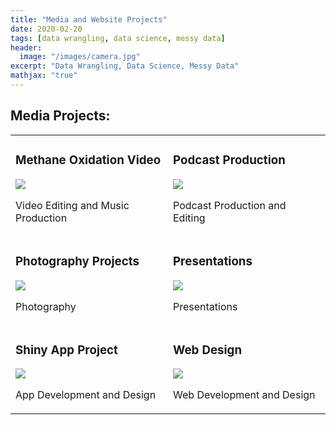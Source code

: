 ```yaml
---
title: "Media and Website Projects"
date: 2020-02-20
tags: [data wrangling, data science, messy data]
header:
  image: "/images/camera.jpg"
excerpt: "Data Wrangling, Data Science, Messy Data"
mathjax: "true"
---
```


## Media Projects:



<table width="100%" class="map_links">
  <tr>
    <td width="50%" valign="top">
      <h3>Methane Oxidation Video</h3>
  <a href="https://allisonbaileyr14.github.io/website/methane-video/"><img src="{{ site.url }}{{ site.baseurl }}/images/landfill.jpg"></a>
  <p>Video Editing and Music Production</p></td>
    <td  width="50%" valign="top">
      <h3>Podcast Production</h3>
  <a href="https://allisonbaileyr14.github.io/website/podcast/"><img src="{{ site.url }}{{ site.baseurl }}/images/podcast.jpg"></a>
  <p>Podcast Production and Editing</p>
    </td>
  </tr>
  <tr>
    <td  width="50%" valign="top">
      <h3>Photography Projects</h3>
  <a href="https://allisonbaileyr14.github.io/website/photography/"><img src="{{ site.url }}{{ site.baseurl }}/images/sharpsquare.JPG"></a>
  <p>Photography</p></td>
    <td  width="50%" valign="top">
      <h3>Presentations</h3>
  <a href="https://allisonbaileyr14.github.io/website/presentations/"><img src="{{ site.url }}{{ site.baseurl }}/images/present.jpg"></a>
  <p>Presentations</p></td>
  </tr>
  <tr>
     <td width="50%" valign="top">
      <h3>Shiny App Project</h3>
  <a href="https://allisonbaileyr14.github.io/website/apps/"><img src="{{ site.url }}{{ site.baseurl }}/images/code.jpg"></a>
  <p>App Development and Design</p></td>
    <td  width="50%" valign="top">
      <h3>Web Design</h3>
  <a href="https://allisonbaileyr14.github.io/website/webdesignprojects/"><img src="{{ site.url }}{{ site.baseurl }}/images/web.jpg"></a>
  <p>Web Development and Design</p>
    </td>
  </tr>
  </table>
